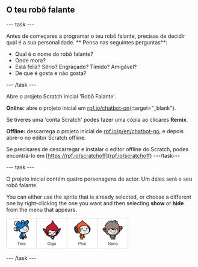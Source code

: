 ## O teu robô falante

\--- task \---

Antes de começares a programar o teu robô falante, precisas de decidir qual é a sua personalidade. ** Pensa nas seguintes perguntas**:

+ Qual é o nome do robô falante?
+ Onde mora?
+ Está feliz? Sério? Engraçado? Tímido? Amigável?
+ De que é gosta e não gosta?

\--- /task \---

Abre o projeto Scratch inicial 'Robô Falante'.

**Online:** abre o projeto inicial em [rpf.io/chatbot-on](http://rpf.io/chatbot-on){:target="_blank"}.

Se tiveres uma 'conta Scratch' podes fazer uma cópia ao clicares **Remix**.

**Offline:** descarrega o projeto inicial de [rpf.io/p/en/chatbot-go](http://rpf.io/p/en/chatbot-go), e depois abre-o no editor Scratch offline.

Se precisares de descarregar e instalar o editor offline do Scratch, podes encontrá-lo em [https://rpf.io/scratchoff](rpf.io/scratchoff) \---/task\---

\--- task \---

O projeto inicial contém quatro personagens de actor. Um deles será o seu robô falante.

You can either use the sprite that is already selected, or choose a different one by right-clicking the one you want and then selecting **show** or **hide** from the menu that appears.

![Choose a character](images/chatbot-characters.png)

\--- /task \---